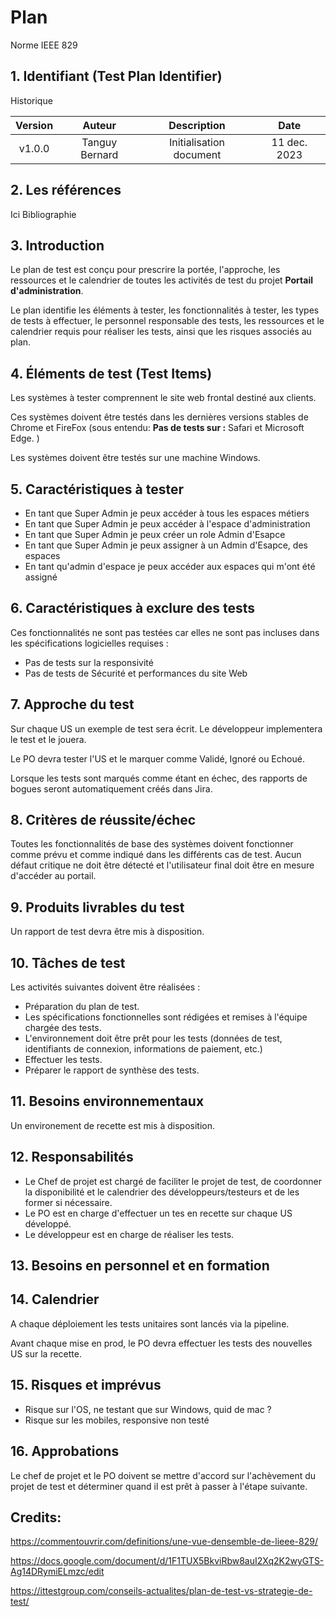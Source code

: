 # Plan

Norme IEEE 829

## 1. Identifiant (Test Plan Identifier)

Historique

|Version            | Auteur          | Description              | Date         |
|:-----------------:|:---------------:|:-----------------------:|:-------------:|
| v1.0.0            |  Tanguy Bernard |  Initialisation document | 11 dec. 2023 |


## 2. Les références

Ici Bibliographie

## 3. Introduction

Le plan de test est conçu pour prescrire la portée, l'approche, les ressources et le calendrier de toutes les activités de test du projet __Portail d'administration__.

Le plan identifie les éléments à tester, les fonctionnalités à tester, les types de tests à effectuer, le personnel responsable des tests, les ressources et le calendrier requis pour réaliser les tests, ainsi que les risques associés au plan.

## 4. Éléments de test (Test Items)

Les systèmes à tester comprennent le site web frontal destiné aux clients.

Ces systèmes doivent être testés dans les dernières versions stables de Chrome et FireFox (sous entendu: __Pas de tests sur :__ Safari et Microsoft Edge. )

Les systèmes doivent être testés sur une machine Windows.

## 5. Caractéristiques à tester

- En tant que Super Admin je peux accéder à tous les espaces métiers
- En tant que Super Admin je peux accéder à l'espace d'administration
- En tant que Super Admin je peux créer un role Admin d'Esapce
- En tant que Super Admin je peux assigner à un Admin d'Esapce, des espaces
- En tant qu'admin d'espace je peux accéder aux espaces qui m'ont été assigné


## 6. Caractéristiques à exclure des tests

Ces fonctionnalités ne sont pas testées car elles ne sont pas incluses dans les spécifications logicielles requises :

- Pas de tests sur la responsivité
- Pas de tests de Sécurité et performances du site Web


## 7. Approche du test

Sur chaque US un exemple de test sera écrit. Le développeur implementera le test et le jouera.

Le PO devra tester l'US et le marquer comme Validé, Ignoré ou Echoué.

Lorsque les tests sont marqués comme étant en échec, des rapports de bogues seront automatiquement créés dans Jira.

## 8. Critères de réussite/échec

Toutes les fonctionnalités de base des systèmes doivent fonctionner comme prévu et comme indiqué dans les différents cas de test. Aucun défaut critique ne doit être détecté et l'utilisateur final doit être en mesure d'accéder au portail.

## 9. Produits livrables du test

Un rapport de test devra être mis à disposition.

## 10. Tâches de test

Les activités suivantes doivent être réalisées :
- Préparation du plan de test.
- Les spécifications fonctionnelles sont rédigées et remises à l'équipe chargée des tests.
- L'environnement doit être prêt pour les tests (données de test, identifiants de connexion, informations de paiement, etc.)
- Effectuer les tests.
- Préparer le rapport de synthèse des tests.

## 11. Besoins environnementaux

Un environement de recette est mis à disposition.

## 12. Responsabilités

- Le Chef de projet est chargé de faciliter le projet de test, de coordonner la disponibilité et le calendrier des développeurs/testeurs et de les former si nécessaire.
- Le PO est en charge d'effectuer un tes en recette sur chaque US développé.
- Le développeur est en charge de réaliser les tests.

## 13. Besoins en personnel et en formation


## 14. Calendrier

A chaque déploiement les tests unitaires sont lancés via la pipeline.

Avant chaque mise en prod, le PO devra effectuer les tests des nouvelles US sur la recette.

## 15. Risques et imprévus

- Risque sur l'OS, ne testant que sur Windows, quid de mac ?
- Risque sur les mobiles, responsive non testé


## 16. Approbations

Le chef de projet et le PO doivent se mettre  d'accord sur l'achèvement du projet de test et déterminer quand il est prêt à passer à l'étape suivante.


## Credits:

https://commentouvrir.com/definitions/une-vue-densemble-de-lieee-829/

https://docs.google.com/document/d/1F1TUX5BkviRbw8auI2Xq2K2wyGTS-Ag14DRymiELmzc/edit

https://ittestgroup.com/conseils-actualites/plan-de-test-vs-strategie-de-test/

